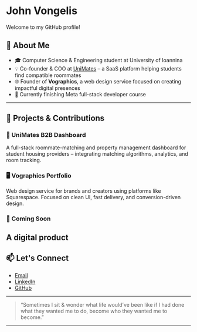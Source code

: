 # John Vongelis

Welcome to my GitHub profile!

## 💼 About Me

- 🎓 Computer Science & Engineering student at University of Ioannina  
- 💡 Co-founder & COO at [UniMates](https://www.unimates.net/) – a SaaS platform helping students find compatible roommates  
- 🌐 Founder of **Vographics**, a web design service focused on creating impactful digital presences  
- 🧠 Currently finishing Meta full-stack developer course 

---

## 🚀 Projects & Contributions

### 🔗 UniMates B2B Dashboard 
A full-stack roommate-matching and property management dashboard for student housing providers – integrating matching algorithms, analytics, and room tracking.

### 🖥️ Vographics Portfolio  
Web design service for brands and creators using platforms like Squarespace. Focused on clean UI, fast delivery, and conversion-driven design.

### 📘 Coming Soon  
A digital product
---
## 📫 Let's Connect

- [Email](mailto:johnyvoggelis@gmail.com)
- [LinkedIn](www.linkedin.com/in/ioannis-voggelis-14095b325)  
- [GitHub](https://github.com/JohnVogg)  

---

> “Sometimes I sit & wonder what life would’ve been like if I had done what they wanted me to do, become who they wanted me to become.”

---

